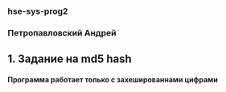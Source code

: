 ### hse-sys-prog2
### Петропавловский Андрей
## 1. Задание на md5 hash
#### Программа работает только с захешированнами цифрами